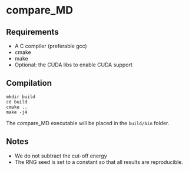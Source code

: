 # compare_MD

## Requirements

* A C compiler (preferable gcc)
* cmake
* make
* Optional: the CUDA libs to enable CUDA support

## Compilation

```
mkdir build
cd build
cmake ..
make -j4
```

The compare_MD executable will be placed in the `build/bin` folder.

## Notes

* We do not subtract the cut-off energy
* The RNG seed is set to a constant so that all results are reproducible.
